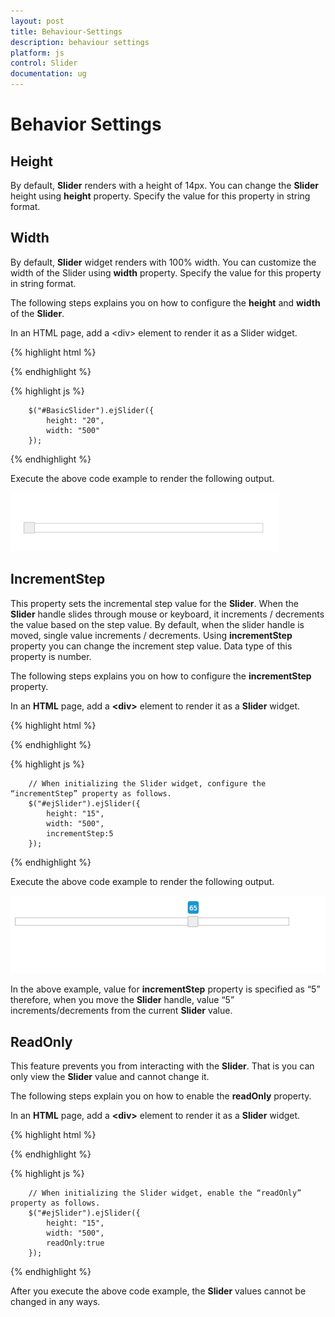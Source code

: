 ```yaml
---
layout: post
title: Behaviour-Settings
description: behaviour settings
platform: js
control: Slider
documentation: ug
---
```


# Behavior Settings

## Height

By default, **Slider** renders with a height of 14px. You can change the **Slider** height using **height** property. Specify the value for this property in string format.

## Width

By default, **Slider** widget renders with 100% width. You can customize the width of the Slider using **width** property. Specify the value for this property in string format.

The following steps explains you on how to configure the **height** and **width** of the **Slider**.

In an HTML page, add a &lt;div&gt; element to render it as a Slider widget.


{% highlight html %}

   <div id="BasicSlider"></div>

{% endhighlight %}

{% highlight js %}

        $("#BasicSlider").ejSlider({
            height: "20",
            width: "500"
        });

{% endhighlight %}

Execute the above code example to render the following output.

![](/js/Slider/Behaviour-Settings_images/Behaviour-Settings_img1.png) 

## IncrementStep

This property sets the incremental step value for the **Slider**. When the **Slider** handle slides through mouse or keyboard, it increments / decrements the value based on the step value. By default, when the slider handle is moved, single value increments / decrements. Using **incrementStep** property you can change the increment step value. Data type of this property is number.

The following steps explains you on how to configure the **incrementStep** property.

In an **HTML** page, add a **&lt;div&gt;** element to render it as a **Slider** widget.



{% highlight html %}

   <div id="ejSlider"></div>

{% endhighlight %}

{% highlight js %}


        // When initializing the Slider widget, configure the “incrementStep” property as follows.
        $("#ejSlider").ejSlider({
            height: "15",
            width: "500",
            incrementStep:5
        });

{% endhighlight %}


Execute the above code example to render the following output.

![](/js/Slider/Behaviour-Settings_images/Behaviour-Settings_img2.png) 

In the above example, value for **incrementStep** property is specified as “5” therefore, when you move the **Slider** handle, value “5” increments/decrements from the current **Slider** value.

## ReadOnly

This feature prevents you from interacting with the **Slider**. That is you can only view the **Slider** value and cannot change it.

The following steps explain you on how to enable the **readOnly** property.

In an **HTML** page, add a **&lt;div&gt;** element to render it as a **Slider** widget.

{% highlight html %}


   <div id="ejSlider"></div>

{% endhighlight %}

{% highlight js %}



        // When initializing the Slider widget, enable the “readOnly” property as follows.
        $("#ejSlider").ejSlider({
            height: "15",
            width: "500",
            readOnly:true
        });

{% endhighlight %}

After you execute the above code example, the **Slider** values cannot be changed in any ways.

